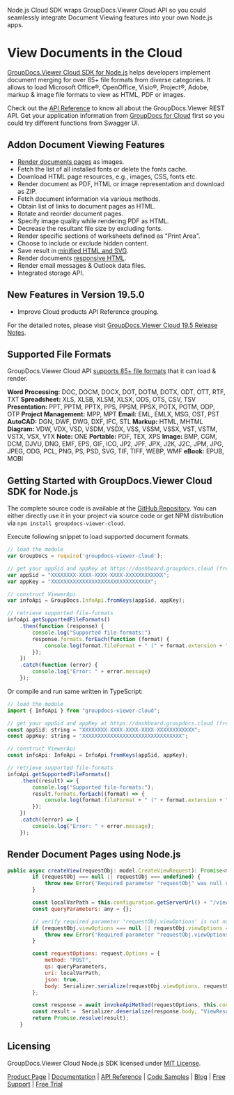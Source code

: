 Node.js Cloud SDK wraps GroupDocs.Viewer Cloud API so you could seamlessly integrate Document Viewing features into your own Node.js apps.

# View Documents in the Cloud

[GroupDocs.Viewer Cloud SDK for Node.js](https://products.groupdocs.cloud/viewer/nodejs) helps developers implement document merging for over 85+ file formats from diverse categories. It allows to load Microsoft Office®, OpenOffice, Visio®, Project®, Adobe, markup & image file formats to view as HTML, PDF or images. 

Check out the [API Reference](https://apireference.groupdocs.cloud/viewer/) to know all about the GroupDocs.Viewer REST API. Get your application information from [GroupDocs for Cloud](https://dashboard.groupdocs.cloud/#/apps) first so you could try different functions from Swagger UI.

## Addon Document Viewing Features

- [Render documents pages](https://wiki.groupdocs.cloud/viewercloud/developer-guide/document-pages/rendering-document-pages/) as images.
- Fetch the list of all installed fonts or delete the fonts cache.
- Download HTML page resources, e.g., images, CSS, fonts etc.
- Render document as PDF, HTML or image representation and download as ZIP.
- Fetch document information via various methods.
- Obtain list of links to document pages as HTML.
- Rotate and reorder document pages.
- Specify image quality while rendering PDF as HTML.
- Decrease the resultant file size by excluding fonts.
- Render specific sections of worksheets defined as "Print Area".
- Choose to include or exclude hidden content.
- Save result in [minified HTML and SVG](https://wiki.groupdocs.cloud/viewercloud/developer-guide/document-pages/minification-of-html-and-svg/).
- Render documents [responsive HTML](https://wiki.groupdocs.cloud/viewercloud/developer-guide/document-pages/rendering-document-to-responsive-html/).
- Render email messages & Outlook data files.
- Integrated storage API.

## New Features in Version 19.5.0

- Improve Cloud products API Reference grouping.

For the detailed notes, please visit [GroupDocs.Viewer Cloud 19.5 Release Notes](https://wiki.groupdocs.cloud/viewercloud/release-notes/2019/groupdocs-viewer-cloud-19-5-release-notes/).

## Supported File Formats

GroupDocs.Viewer Cloud API [supports 85+ file formats](https://wiki.groupdocs.cloud/viewercloud/getting-started/supported-document-formats/) that it can load & render.

**Word Processing:** DOC, DOCM, DOCX, DOT, DOTM, DOTX, ODT, OTT, RTF, TXT
**Spreadsheet:** XLS, XLSB, XLSM, XLSX, ODS, OTS, CSV, TSV
**Presentation:** PPT, PPTM, PPTX, PPS, PPSM, PPSX, POTX, POTM, ODP, OTP
**Project Management:** MPP, MPT
**Email:** EML, EMLX, MSG, OST, PST
**AutoCAD:** DGN, DWF, DWG, DXF, IFC, STL
**Markup:** HTML, MHTML
**Diagram:** VDW, VDX, VSD, VSDM, VSDX, VSS, VSSM, VSSX, VST, VSTM, VSTX, VSX, VTX
**Note:** ONE
**Portable:** PDF, TEX, XPS
**Image:** BMP, CGM, DCM, DJVU, DNG, EMF, EPS, GIF, ICO, JP2, JPF, JPX, J2K, J2C, JPM, JPG, JPEG, ODG, PCL, PNG, PS, PSD, SVG, TIF, TIFF, WEBP, WMF
**eBook:** EPUB, MOBI

## Getting Started with GroupDocs.Viewer Cloud SDK for Node.js

The complete source code is available at the [GitHub Repository](https://github.com/groupdocs-viewer-cloud/groupdocs-viewer-cloud-node). You can either directly use it in your project via source code or get NPM distribution via `npm install groupdocs-viewer-cloud`.

Execute following snippet to load supported document formats.

```js
// load the module
var GroupDocs = require('groupdocs-viewer-cloud');

// get your appSid and appKey at https://dashboard.groupdocs.cloud (free registration is required).
var appSid = "XXXXXXXX-XXXX-XXXX-XXXX-XXXXXXXXXXXX";
var appKey = "XXXXXXXXXXXXXXXXXXXXXXXXXXXXXXXX";

// construct ViewerApi
var infoApi = GroupDocs.InfoApi.fromKeys(appSid, appKey);

// retrieve supported file-formats
infoApi.getSupportedFileFormats()
    .then(function (response) {
        console.log("Supported file-formats:")
        response.formats.forEach(function (format) {
            console.log(format.fileFormat + " (" + format.extension + ")");
        });
    })
    .catch(function (error) {
        console.log("Error: " + error.message)
    });
```

Or compile and run same written in TypeScript:

```js
// load the module
import { InfoApi } from "groupdocs-viewer-cloud";

// get your appSid and appKey at https://dashboard.groupdocs.cloud (free registration is required).
const appSid: string = "XXXXXXXX-XXXX-XXXX-XXXX-XXXXXXXXXXXX";
const appKey: string = "XXXXXXXXXXXXXXXXXXXXXXXXXXXXXXXX";

// construct ViewerApi
const infoApi: InfoApi = InfoApi.fromKeys(appSid, appKey);

// retrieve supported file-formats
infoApi.getSupportedFileFormats()
    .then((result) => {
        console.log("Supported file-formats:");
        result.formats.forEach((format) => {
            console.log(format.fileFormat + " (" + format.extension + ")");
        });
    })
    .catch((error) => {
        console.log("Error: " + error.message);
    });
```

## Render Document Pages using Node.js

```js
public async createView(requestObj: model.CreateViewRequest): Promise<model.ViewResult> {
        if (requestObj === null || requestObj === undefined) {
            throw new Error('Required parameter "requestObj" was null or undefined when calling createView.');
        }

        const localVarPath = this.configuration.getServerUrl() + "/viewer/view";
        const queryParameters: any = {};

        // verify required parameter 'requestObj.viewOptions' is not null or undefined
        if (requestObj.viewOptions === null || requestObj.viewOptions === undefined) {
            throw new Error('Required parameter "requestObj.viewOptions" was null or undefined when calling createView.');
        }

        const requestOptions: request.Options = {
            method: "POST",
            qs: queryParameters,
            uri: localVarPath,
            json: true,
            body: Serializer.serialize(requestObj.viewOptions, requestObj.viewOptions.constructor.name === "Object" ? "ViewOptions" : requestObj.viewOptions.constructor.name),
        };

        const response = await invokeApiMethod(requestOptions, this.configuration);
        const result =  Serializer.deserialize(response.body, "ViewResult");
        return Promise.resolve(result);
    }
```

## Licensing

GroupDocs.Viewer Cloud Node.js SDK licensed under [MIT License](https://github.com/groupdocs-viewer-cloud/groupdocs-viewer-cloud-node/blob/HEAD/LICENSE).

[Product Page](https://products.groupdocs.cloud/viewer/nodejs) | [Documentation](https://github.com/groupdocs-viewer-cloud/groupdocs-viewer-cloud-node) | [API Reference](https://apireference.groupdocs.cloud/viewer/) | [Code Samples](https://github.com/groupdocs-viewer-cloud/groupdocs-viewer-cloud-node) | [Blog](https://blog.groupdocs.cloud/category/viewer/) | [Free Support](https://forum.groupdocs.cloud/c/viewer) | [Free Trial](https://dashboard.groupdocs.cloud/#/apps)
